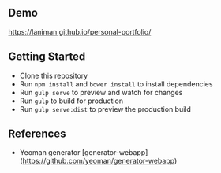 ## Demo

https://laniman.github.io/personal-portfolio/

## Getting Started

- Clone this repository
- Run `npm install` and `bower install` to install dependencies
- Run `gulp serve` to preview and watch for changes
- Run `gulp` to build for production
- Run `gulp serve:dist` to preview the production build

## References

- Yeoman generator [generator-webapp] (https://github.com/yeoman/generator-webapp)
